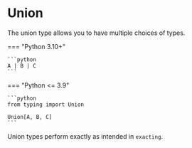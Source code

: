 # Union

The union type allows you to have multiple choices of types.

=== "Python 3.10+"

    ```python
    A | B | C
    ```

=== "Python <= 3.9"

    ```python
    from typing import Union

    Union[A, B, C]
    ```

Union types perform exactly as intended in `exacting`.
